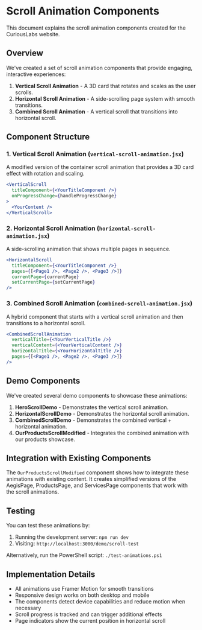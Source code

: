 # Scroll Animation Components

This document explains the scroll animation components created for the CuriousLabs website.

## Overview

We've created a set of scroll animation components that provide engaging, interactive experiences:

1. **Vertical Scroll Animation** - A 3D card that rotates and scales as the user scrolls.
2. **Horizontal Scroll Animation** - A side-scrolling page system with smooth transitions.
3. **Combined Scroll Animation** - A vertical scroll that transitions into horizontal scroll.

## Component Structure

### 1. Vertical Scroll Animation (`vertical-scroll-animation.jsx`)

A modified version of the container scroll animation that provides a 3D card effect with rotation and scaling.

```jsx
<VerticalScroll
  titleComponent={<YourTitleComponent />}
  onProgressChange={handleProgressChange}
>
  <YourContent />
</VerticalScroll>
```

### 2. Horizontal Scroll Animation (`horizontal-scroll-animation.jsx`)

A side-scrolling animation that shows multiple pages in sequence.

```jsx
<HorizontalScroll
  titleComponent={<YourTitleComponent />}
  pages={[<Page1 />, <Page2 />, <Page3 />]}
  currentPage={currentPage}
  setCurrentPage={setCurrentPage}
/>
```

### 3. Combined Scroll Animation (`combined-scroll-animation.jsx`)

A hybrid component that starts with a vertical scroll animation and then transitions to a horizontal scroll.

```jsx
<CombinedScrollAnimation
  verticalTitle={<YourVerticalTitle />}
  verticalContent={<YourVerticalContent />}
  horizontalTitle={<YourHorizontalTitle />}
  pages={[<Page1 />, <Page2 />, <Page3 />]}
/>
```

## Demo Components

We've created several demo components to showcase these animations:

1. **HeroScrollDemo** - Demonstrates the vertical scroll animation.
2. **HorizontalScrollDemo** - Demonstrates the horizontal scroll animation.
3. **CombinedScrollDemo** - Demonstrates the combined vertical + horizontal animation.
4. **OurProductsScrollModified** - Integrates the combined animation with our products showcase.

## Integration with Existing Components

The `OurProductsScrollModified` component shows how to integrate these animations with existing content. It creates simplified versions of the AegisPage, ProductsPage, and ServicesPage components that work with the scroll animations.

## Testing

You can test these animations by:

1. Running the development server: `npm run dev`
2. Visiting: `http://localhost:3000/demo/scroll-test`

Alternatively, run the PowerShell script: `./test-animations.ps1`

## Implementation Details

- All animations use Framer Motion for smooth transitions
- Responsive design works on both desktop and mobile
- The components detect device capabilities and reduce motion when necessary
- Scroll progress is tracked and can trigger additional effects
- Page indicators show the current position in horizontal scroll